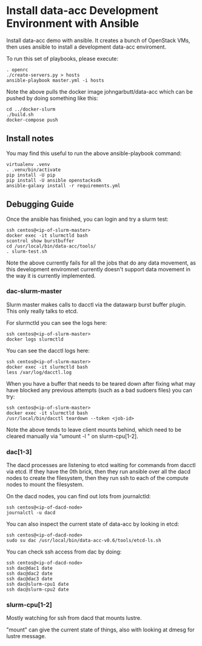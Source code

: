 # Install data-acc Development Environment with Ansible

Install data-acc demo with ansible. It creates a bunch of OpenStack VMs, then uses ansible to install a development data-acc enviroment.

To run this set of playbooks, please execute:

    . openrc
    ./create-servers.py > hosts
    ansible-playbook master.yml -i hosts

Note the above pulls the docker image johngarbutt/data-acc which can be
pushed by doing something like this:

    cd ../docker-slurm
    ./build.sh
    docker-compose push

## Install notes

You may find this useful to run the above ansible-playbook command:

    virtualenv .venv
    . .venv/bin/activate
    pip install -U pip
    pip install -U ansible openstacksdk
    ansible-galaxy install -r requirements.yml

## Debugging Guide

Once the ansible has finished, you can login and try a slurm test:

    ssh centos@<ip-of-slurm-master>
    docker exec -it slurmctld bash
    scontrol show burstbuffer
    cd /usr/local/bin/data-acc/tools/
    . slurm-test.sh

Note the above currently fails for all the jobs that do any data
movement, as this development enviromnet currently doesn't
support data movement in the way it is currently implemented.

### dac-slurm-master

Slurm master makes calls to dacctl via the datawarp burst buffer
plugin. This only really talks to etcd.

For slurmctld you can see the logs here:

    ssh centos@<ip-of-slurm-master>
    docker logs slurmctld

You can see the dacctl logs here:

    ssh centos@<ip-of-slurm-master>
    docker exec -it slurmctld bash
    less /var/log/dacctl.log

When you have a buffer that needs to be teared down after fixing
what may have blocked any previous attempts (such as a bad sudoers files)
you can try:

    ssh centos@<ip-of-slurm-master>
    docker exec -it slurmctld bash
    /usr/local/bin/dacctl teardown --token <job-id>

Note the above tends to leave client mounts behind, which need to be cleared
manually via "umount -l <directory>" on slurm-cpu[1-2].

### dac[1-3]

The dacd processes are listening to etcd waiting for commands from
dacctl via etcd. If they have the 0th brick, then they run ansible
over all the dacd nodes to create the filesystem, then they run ssh
to each of the compute nodes to mount the filesystem.

On the dacd nodes, you can find out lots from journalctld:

    ssh centos@<ip-of-dacd-node>
    journalctl -u dacd

You can also inspect the current state of data-acc by looking in etcd:

    ssh centos@<ip-of-dacd-node>
    sudo su dac /usr/local/bin/data-acc-v0.6/tools/etcd-ls.sh

You can check ssh access from dac by doing:

    ssh centos@<ip-of-dacd-node>
    ssh dac@dac1 date
    ssh dac@dac2 date
    ssh dac@dac3 date
    ssh dac@slurm-cpu1 date
    ssh dac@slurm-cpu2 date

### slurm-cpu[1-2]

Mostly watching for ssh from dacd that mounts lustre.

"mount" can give the current state of things, also with looking at
dmesg for lustre message.
